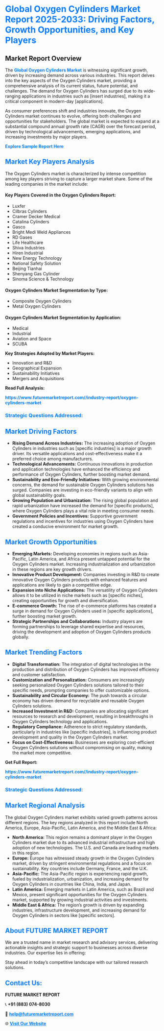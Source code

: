 <h1 style="color: #007BFF;">Global Oxygen Cylinders Market Report 2025-2033: Driving Factors, Growth Opportunities, and Key Players</h1>

<section id="overview">
<h2>Market Report Overview</h2>
<p>The <a href="https://www.futuremarketreport.com//industry-report/oxygen-cylinders-market" style="color: #007BFF; text-decoration: none;"><strong>Global Oxygen Cylinders Market</strong></a> is witnessing significant growth, driven by increasing demand across various industries. This report delves into the key aspects of the Oxygen Cylinders market, providing a comprehensive analysis of its current status, future potential, and challenges. The demand for Oxygen Cylinders has surged due to its wide-ranging applications in industries such as [insert industries], making it a critical component in modern-day [applications].</p>
<p>As consumer preferences shift and industries innovate, the Oxygen Cylinders market continues to evolve, offering both challenges and opportunities for stakeholders. The global market is expected to expand at a substantial compound annual growth rate (CAGR) over the forecast period, driven by technological advancements, emerging applications, and increasing investments by major players.</p>
</section>

<section id="overview">
<p><a href="https://www.futuremarketreport.com//request-sample/reportId=57990" style="color: #007BFF; text-decoration: none;"><strong>Explore Sample Report Here</strong></a></p>
</section>

<section id="key-players">
<h2 style="color: #007BFF;">Market Key Players Analysis</h2>
<p>The Oxygen Cylinders market is characterized by intense competition among key players striving to capture a larger market share. Some of the leading companies in the market include:</p>
<h4>Key Players Covered in the Oxygen Cylinders Report:</h4>
<ul><li>Luxfer</li><li>Cilbras Cylinders</li><li>Cramer Decker Medical</li><li>Catalina Cylinders</li><li>Gasco</li><li>Bright Medi Weld Appliances</li><li>RD Gases</li><li>Life Healthcare</li><li>Shiva Industries</li><li>Hiren Industrial</li><li>New Energy Technology</li><li>National Safety Solution</li><li>Beijing Tianhai</li><li>Shenyang Gas Cylinder</li><li>Sinoma Science &amp; Technology</li></ul>
<h4>Oxygen Cylinders Market Segmentation by Type:</h4>
<ul><li>Composite Oxygen Cylinders</li><li>Metal Oxygen Cylinders</li></ul>

<h4>Oxygen Cylinders Market Segmentation by Application:</h4>
<ul><li>Medical</li><li>Industrial</li><li>Aviation and Space</li><li>SCUBA</li></ul>
<p><strong>Key Strategies Adopted by Market Players:</strong></p>
<ul>
<li>Innovation and R&D</li>
<li>Geographical Expansion</li>
<li>Sustainability Initiatives</li>
<li>Mergers and Acquisitions</li>
</ul>
</section>

<section>
<p><strong>Read Full Analysis: </strong></p><a href="https://www.futuremarketreport.com//industry-report/oxygen-cylinders-market" style="color: #007BFF; text-decoration: none;"><strong>https://www.futuremarketreport.com//industry-report/oxygen-cylinders-market</strong></a>
<h3 style="color: #007BFF;">Strategic Questions Addressed:</h3>
</section>

<section id="driving-factors">
<h2 style="color: #007BFF;">Market Driving Factors</h2>
<ul>
<li><strong>Rising Demand Across Industries:</strong> The increasing adoption of Oxygen Cylinders in industries such as [specific industries] is a major growth driver. Its versatile applications and cost-effectiveness make it a preferred choice among manufacturers.</li>
<li><strong>Technological Advancements:</strong> Continuous innovations in production and application technologies have enhanced the efficiency and performance of Oxygen Cylinders, further boosting market demand.</li>
<li><strong>Sustainability and Eco-Friendly Initiatives:</strong> With growing environmental concerns, the demand for sustainable Oxygen Cylinders solutions has surged. Companies are investing in eco-friendly variants to align with global sustainability goals.</li>
<li><strong>Growing Population and Urbanization:</strong> The rising global population and rapid urbanization have increased the demand for [specific products], where Oxygen Cylinders plays a vital role in meeting consumer needs.</li>
<li><strong>Government Policies and Incentives:</strong> Supportive government regulations and incentives for industries using Oxygen Cylinders have created a conducive environment for market growth.</li>
</ul>
</section>

<section id="growth-opportunities">
<h2 style="color: #007BFF;">Market Growth Opportunities</h2>
<ul>
<li><strong>Emerging Markets:</strong> Developing economies in regions such as Asia-Pacific, Latin America, and Africa present untapped potential for the Oxygen Cylinders market. Increasing industrialization and urbanization in these regions are key growth drivers.</li>
<li><strong>Innovative Product Development:</strong> Companies investing in R&D to create innovative Oxygen Cylinders products with enhanced features and applications are likely to gain a competitive edge.</li>
<li><strong>Expansion into Niche Applications:</strong> The versatility of Oxygen Cylinders allows it to be utilized in niche markets such as [specific niches], creating opportunities for growth and diversification.</li>
<li><strong>E-commerce Growth:</strong> The rise of e-commerce platforms has created a surge in demand for Oxygen Cylinders used in [specific applications], further boosting market growth.</li>
<li><strong>Strategic Partnerships and Collaborations:</strong> Industry players are forming partnerships to leverage shared expertise and resources, driving the development and adoption of Oxygen Cylinders products globally.</li>
</ul>
</section>

<section id="trending-factors">
<h2 style="color: #007BFF;">Market Trending Factors</h2>
<ul>
<li><strong>Digital Transformation:</strong> The integration of digital technologies in the production and distribution of Oxygen Cylinders has improved efficiency and customer satisfaction.</li>
<li><strong>Customization and Personalization:</strong> Consumers are increasingly seeking personalized Oxygen Cylinders solutions tailored to their specific needs, prompting companies to offer customizable options.</li>
<li><strong>Sustainability and Circular Economy:</strong> The push towards a circular economy has driven demand for recyclable and reusable Oxygen Cylinders solutions.</li>
<li><strong>Increased Investment in R&D:</strong> Companies are allocating significant resources to research and development, resulting in breakthroughs in Oxygen Cylinders technology and applications.</li>
<li><strong>Regulatory Compliance:</strong> Adherence to strict regulatory standards, particularly in industries like [specific industries], is influencing product development and quality in the Oxygen Cylinders market.</li>
<li><strong>Focus on Cost-Effectiveness:</strong> Businesses are exploring cost-efficient Oxygen Cylinders solutions without compromising on quality, making the market more competitive.</li>
</ul>
</section>

<section>
<p><strong>Get Full Report: </strong></p><a href="https://www.futuremarketreport.com//industry-report/oxygen-cylinders-market" style="color: #007BFF; text-decoration: none;"><strong>https://www.futuremarketreport.com//industry-report/oxygen-cylinders-market</strong></a>
<h3 style="color: #007BFF;">Strategic Questions Addressed:</h3>
</section>


<section id="regional-analysis">
<h2 style="color: #007BFF;">Market Regional Analysis</h2>
<p>The global Oxygen Cylinders market exhibits varied growth patterns across different regions. The key regions analyzed in this report include North America, Europe, Asia-Pacific, Latin America, and the Middle East & Africa:</p>
<ul>
<li><strong>North America:</strong> This region remains a dominant player in the Oxygen Cylinders market due to its advanced industrial infrastructure and high adoption of new technologies. The U.S. and Canada are leading markets in this region.</li>
<li><strong>Europe:</strong> Europe has witnessed steady growth in the Oxygen Cylinders market, driven by stringent environmental regulations and a focus on sustainability. Key countries include Germany, France, and the U.K.</li>
<li><strong>Asia-Pacific:</strong> The Asia-Pacific region is experiencing rapid growth, fueled by industrialization, urbanization, and increasing demand for Oxygen Cylinders in countries like China, India, and Japan.</li>
<li><strong>Latin America:</strong> Emerging markets in Latin America, such as Brazil and Mexico, present significant opportunities for the Oxygen Cylinders market, supported by growing industrial activities and investments.</li>
<li><strong>Middle East & Africa:</strong> The region’s growth is driven by expanding industries, infrastructure development, and increasing demand for Oxygen Cylinders in sectors like [specific sectors].</li>
</ul>
</section>

<footer>
<h2 style="color: #007BFF;">About FUTURE MARKET REPORT</h2>
<p>We are a trusted name in market research and advisory services, delivering actionable insights and strategic support to businesses across diverse industries. Our expertise lies in offering:</p>

<p>Stay ahead in today’s competitive landscape with our tailored research solutions.</p>

<h2 style="color: #007BFF;">Contact Us:</h2>
<p><strong>FUTURE MARKET REPORT</strong></p>
<p>📞 <strong>+91 (883) 074-8030</strong></p>
<p>📧 <strong><a href="mailto:help@futuremarketreport.com" style="color: #007BFF;">help@futuremarketreport.com</a></strong></p>
<p>🌐 <strong><a href="https://www.futuremarketreport.com/" style="color: #007BFF;">Visit Our Website</a></strong></p>
</footer>